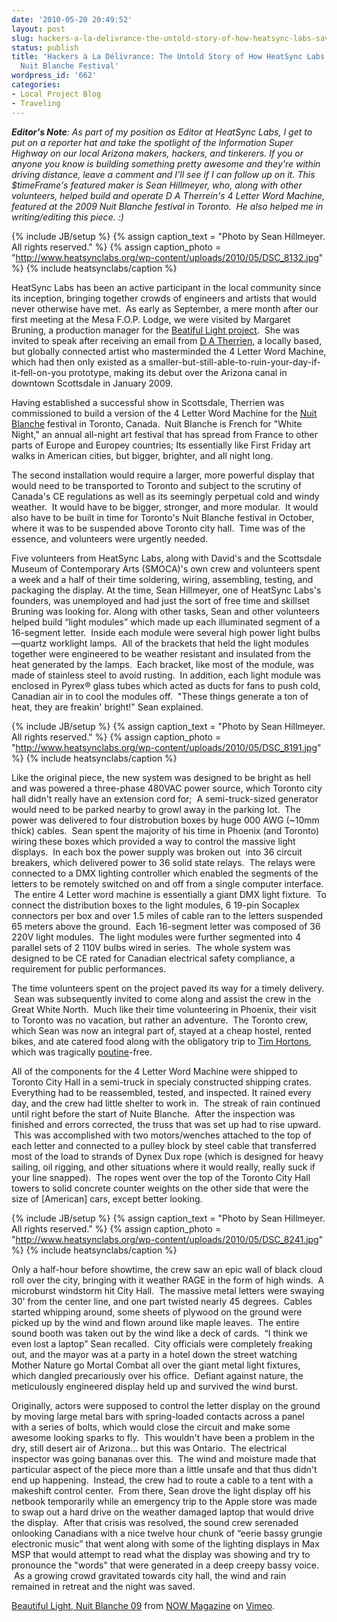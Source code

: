 ```yaml
---
date: '2010-05-20 20:49:52'
layout: post
slug: hackers-a-la-delivrance-the-untold-story-of-how-heatsync-labs-saved-torontos-nuit-blanche-festival
status: publish
title: 'Hackers à La Délivrance: The Untold Story of How HeatSync Labs Saved Toronto''s
  Nuit Blanche Festival'
wordpress_id: '662'
categories:
- Local Project Blog
- Traveling
---
```


**_Editor's Note_**_: As part of my position as Editor at HeatSync Labs, I get to put on a reporter hat and take the spotlight of the Information Super Highway on our local Arizona makers, hackers, and tinkerers. If you or anyone you know is building something pretty awesome and they're within driving distance, leave a comment and I'll see if I can follow up on it. This $timeFrame's featured maker is Sean Hillmeyer, who, along with other volunteers, helped build and operate D A Therrein's 4 Letter Word Machine, featured at the 2009 Nuit Blanche festival in Toronto.  He also helped me in writing/editing this piece. :)_

{% include JB/setup %}
{% assign caption_text = "Photo by Sean Hillmeyer. All rights reserved." %}
{% assign caption_photo = "http://www.heatsynclabs.org/wp-content/uploads/2010/05/DSC_8132.jpg" %}
{% include heatsynclabs/caption %}

HeatSync Labs has been an active participant in the local community since its inception, bringing together crowds of engineers and artists that would never otherwise have met.  As early as September, a mere month after our first meeting at the Mesa F.O.P. Lodge, we were visited by Margaret Bruning, a production manager for the [Beatiful Light project](http://beautifullight.org/).  She was invited to speak after receiving an email from [D A Therrien](http://beautifullight.org/about), a locally based, but globally connected artist who masterminded the 4 Letter Word Machine, which had then only existed as a smaller-but-still-able-to-ruin-your-day-if-it-fell-on-you prototype, making its debut over the Arizona canal in downtown Scottsdale in January 2009.

Having established a successful show in Scottsdale, Therrien was commissioned to build a version of the 4 Letter Word Machine for the [Nuit Blanche](http://en.wikipedia.org/wiki/Nuit_Blanche) festival in Toronto, Canada.  Nuit Blanche is French for "White Night," an annual all-night art festival that has spread from France to other parts of Europe and Europey countries; Its essentially like First Friday art walks in American cities, but bigger, brighter, and all night long.

The second installation would require a larger, more powerful display that would need to be transported to Toronto and subject to the scrutiny of Canada's CE regulations as well as its seemingly perpetual cold and windy weather.  It would have to be bigger, stronger, and more modular.  It would also have to be built in time for Toronto's Nuit Blanche festival in October, where it was to be suspended above Toronto city hall.  Time was of the essence, and volunteers were urgently needed.


Five volunteers from HeatSync Labs, along with David's and the Scottsdale Museum of Contemporary Arts (SMOCA)'s own crew and volunteers spent a week and a half of their time soldering, wiring, assembling, testing, and packaging the display. At the time, Sean Hillmeyer, one of HeatSync Labs's founders, was unemployed and had just the sort of free time and skillset Bruning was looking for. Along with other tasks, Sean and other volunteers helped build “light modules” which made up each illuminated segment of a 16-segment letter.  Inside each module were several high power light bulbs—quartz worklight lamps.  All of the brackets that held the light modules together were engineered to be weather resistant and insulated from the heat generated by the lamps.  Each bracket, like most of the module, was made of stainless steel to avoid rusting.  In addition, each light module was enclosed in Pyrex® glass tubes which acted as ducts for fans to push cold, Canadian air in to cool the modules off.  "These things generate a ton of heat, they are freakin' bright!" Sean explained.

{% include JB/setup %}
{% assign caption_text = "Photo by Sean Hillmeyer. All rights reserved." %}
{% assign caption_photo = "http://www.heatsynclabs.org/wp-content/uploads/2010/05/DSC_8191.jpg" %}
{% include heatsynclabs/caption %}

Like the original piece, the new system was designed to be bright as hell and was powered a three-phase 480VAC power source, which Toronto city hall didn't really have an extension cord for;  A semi-truck-sized generator would need to be parked nearby to growl away in the parking lot.  The power was delivered to four distrobution boxes by huge 000 AWG (~10mm thick) cables.  Sean spent the majority of his time in Phoenix (and Toronto) wiring these boxes which provided a way to control the massive light displays.  In each box the power supply was broken out  into 36 circuit breakers, which delivered power to 36 solid state relays.  The relays were connected to a DMX lighting controller which enabled the segments of the letters to be remotely switched on and off from a single computer interface.  The entire 4 Letter word machine is essentially a giant DMX light fixture.  To connect the distribution boxes to the light modules, 6 19-pin Socaplex connectors per box and over 1.5 miles of cable ran to the letters suspended 65 meters above the ground.  Each 16-segment letter was composed of 36 220V light modules.  The light modules were further segmented into 4 parallel sets of 2 110V bulbs wired in series.  The whole system was designed to be CE rated for Canadian electrical safety compliance, a requirement for public performances.

The time volunteers spent on the project paved its way for a timely delivery.  Sean was subsequently invited to come along and assist the crew in the Great White North.  Much like their time volunteering in Phoenix, their visit to Toronto was no vacation, but rather an adventure.  The Toronto crew, which Sean was now an integral part of, stayed at a cheap hostel, rented bikes, and ate catered food along with the obligatory trip to [Tim Hortons](http://www.timhortons.com/ca/en/index.html), which was tragically [poutine](http://en.wikipedia.org/wiki/Poutine)-free.

All of the components for the 4 Letter Word Machine were shipped to Toronto City Hall in a semi-truck in specialy constructed shipping crates. Everything had to be reassembled, tested, and inspected.  It rained every day, and the crew had little shelter to work in.  The streak of rain continued until right before the start of Nuite Blanche.  After the inspection was finished and errors corrected, the truss that was set up had to rise upward.  This was accomplished with two motors/wenches attached to the top of each letter and connected to a pulley block by steel cable that transferred most of the load to strands of Dynex Dux rope (which is designed for heavy sailing, oil rigging, and other situations where it would really, really suck if your line snapped).  The ropes went over the top of the Toronto City Hall towers to solid concrete counter weights on the other side that were the size of [American] cars, except better looking.

{% include JB/setup %}
{% assign caption_text = "Photo by Sean Hillmeyer. All rights reserved." %}
{% assign caption_photo = "http://www.heatsynclabs.org/wp-content/uploads/2010/05/DSC_8241.jpg" %}
{% include heatsynclabs/caption %}

Only a half-hour before showtime, the crew saw an epic wall of black cloud roll over the city, bringing with it weather RAGE in the form of high winds.  A microburst windstorm hit City Hall.  The massive metal letters were swaying 30' from the center line, and one part twisted nearly 45 degrees.  Cables started whipping around, some sheets of plywood on the ground were picked up by the wind and flown around like maple leaves.  The entire sound booth was taken out by the wind like a deck of cards.  “I think we even lost a laptop” Sean recalled.  City officials were completely freaking out, and the mayor was at a party in a hotel down the street watching Mother Nature go Mortal Combat all over the giant metal light fixtures, which dangled precariously over his office.  Defiant against nature, the meticulously engineered display held up and survived the wind burst.

Originally, actors were supposed to control the letter display on the ground by moving large metal bars with spring-loaded contacts across a panel with a series of bolts, which would close the circuit and make some awesome looking sparks to fly.  This wouldn't have been a problem in the dry, still desert air of Arizona... but this was Ontario.  The electrical inspector was going bananas over this.  The wind and moisture made that particular aspect of the piece more than a little unsafe and that thus didn't end up happening.  Instead, the crew had to route a cable to a tent with a makeshift control center.  From there, Sean drove the light display off his netbook temporarily while an emergency trip to the Apple store was made to swap out a hard drive on the weather damaged laptop that would drive the display.  After that crisis was resolved, the sound crew serenaded onlooking Canadians with a nice twelve hour chunk of “eerie bassy grungie electronic music” that went along with some of the lighting displays in Max MSP that would attempt to read what the display was showing and try to pronounce the "words" that were generated in a deep creepy bassy voice.  As a growing crowd gravitated towards city hall, the wind and rain remained in retreat and the night was saved.





[Beautiful Light, Nuit Blanche 09](http://vimeo.com/6935118) from [NOW Magazine](http://vimeo.com/now) on [Vimeo](http://vimeo.com).
